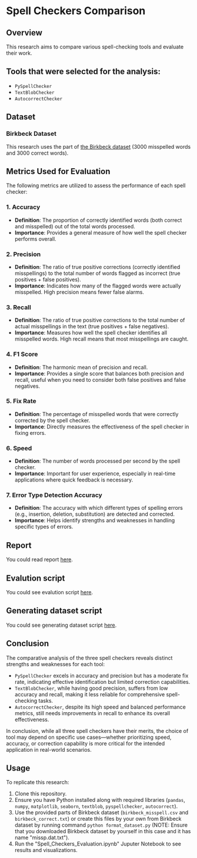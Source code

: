 # Spell Checkers Comparison

## Overview

This research aims to compare various spell-checking tools and evaluate their work.

## Tools that were selected for the analysis:
- `PySpellChecker`
- `TextBlobChecker`
- `AutocorrectChecker`

## Dataset

### Birkbeck Dataset
This research uses the part of [the Birkbeck dataset](https://www.dcs.bbk.ac.uk/~ROGER/missp.dat) (3000 misspelled words and 3000 correct words).

## Metrics Used for Evaluation

The following metrics are utilized to assess the performance of each spell checker:

### 1. Accuracy
- **Definition**: The proportion of correctly identified words (both correct and misspelled) out of the total words processed.
- **Importance**: Provides a general measure of how well the spell checker performs overall.

### 2. Precision
- **Definition**: The ratio of true positive corrections (correctly identified misspellings) to the total number of words flagged as incorrect (true positives + false positives).
- **Importance**: Indicates how many of the flagged words were actually misspelled. High precision means fewer false alarms.

### 3. Recall
- **Definition**: The ratio of true positive corrections to the total number of actual misspellings in the text (true positives + false negatives).
- **Importance**: Measures how well the spell checker identifies all misspelled words. High recall means that most misspellings are caught.

### 4. F1 Score
- **Definition**: The harmonic mean of precision and recall.
- **Importance**: Provides a single score that balances both precision and recall, useful when you need to consider both false positives and false negatives.

### 5. Fix Rate
- **Definition**: The percentage of misspelled words that were correctly corrected by the spell checker.
- **Importance**: Directly measures the effectiveness of the spell checker in fixing errors.

### 6. Speed
- **Definition**: The number of words processed per second by the spell checker.
- **Importance**: Important for user experience, especially in real-time applications where quick feedback is necessary.

### 7. Error Type Detection Accuracy
- **Definition**: The accuracy with which different types of spelling errors (e.g., insertion, deletion, substitution) are detected and corrected.
- **Importance**: Helps identify strengths and weaknesses in handling specific types of errors.

## Report

You could read report [here](./Report.ipynb).

## Evalution script

You could see evalution script [here](./Spell_Checkers_Evaluation.ipynb).

## Generating dataset script

You could see generating dataset script [here](./format_dataset.py).

## Conclusion

The comparative analysis of the three spell checkers reveals distinct strengths and weaknesses for each tool:

- `PySpellChecker` excels in accuracy and precision but has a moderate fix rate, indicating effective identification but limited correction capabilities.
- `TextBlobChecker`, while having good precision, suffers from low accuracy and recall, making it less reliable for comprehensive spell-checking tasks.
- `AutocorrectChecker`, despite its high speed and balanced performance metrics, still needs improvements in recall to enhance its overall effectiveness.

In conclusion, while all three spell checkers have their merits, the choice of tool may depend on specific use cases—whether prioritizing speed, accuracy, or correction capability is more critical for the intended application in real-world scenarios.

## Usage

To replicate this research:
1. Clone this repository.
2. Ensure you have Python installed along with required libraries (`pandas`, `numpy`, `matplotlib`, `seaborn`, `textblob`, `pyspellchecker`, `autocorrect`).
3. Use the provided parts of Birkbeck dataset (`birkbeck_misspell.csv` and `birkbeck_correct.txt`) or create this files by your own from Birkbeck dataset by running command `python format_dataset.py`
(NOTE: Ensure that you downloaded Birkbeck dataset by yourself in this case and it has name "missp.dat.txt").
4. Run the "Spell_Checkers_Evaluation.ipynb" Juputer Notebook to see results and visualizations.